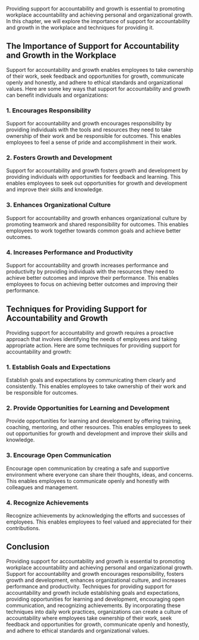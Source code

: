 
Providing support for accountability and growth is essential to promoting workplace accountability and achieving personal and organizational growth. In this chapter, we will explore the importance of support for accountability and growth in the workplace and techniques for providing it.

The Importance of Support for Accountability and Growth in the Workplace
------------------------------------------------------------------------

Support for accountability and growth enables employees to take ownership of their work, seek feedback and opportunities for growth, communicate openly and honestly, and adhere to ethical standards and organizational values. Here are some key ways that support for accountability and growth can benefit individuals and organizations:

### 1. Encourages Responsibility

Support for accountability and growth encourages responsibility by providing individuals with the tools and resources they need to take ownership of their work and be responsible for outcomes. This enables employees to feel a sense of pride and accomplishment in their work.

### 2. Fosters Growth and Development

Support for accountability and growth fosters growth and development by providing individuals with opportunities for feedback and learning. This enables employees to seek out opportunities for growth and development and improve their skills and knowledge.

### 3. Enhances Organizational Culture

Support for accountability and growth enhances organizational culture by promoting teamwork and shared responsibility for outcomes. This enables employees to work together towards common goals and achieve better outcomes.

### 4. Increases Performance and Productivity

Support for accountability and growth increases performance and productivity by providing individuals with the resources they need to achieve better outcomes and improve their performance. This enables employees to focus on achieving better outcomes and improving their performance.

Techniques for Providing Support for Accountability and Growth
--------------------------------------------------------------

Providing support for accountability and growth requires a proactive approach that involves identifying the needs of employees and taking appropriate action. Here are some techniques for providing support for accountability and growth:

### 1. Establish Goals and Expectations

Establish goals and expectations by communicating them clearly and consistently. This enables employees to take ownership of their work and be responsible for outcomes.

### 2. Provide Opportunities for Learning and Development

Provide opportunities for learning and development by offering training, coaching, mentoring, and other resources. This enables employees to seek out opportunities for growth and development and improve their skills and knowledge.

### 3. Encourage Open Communication

Encourage open communication by creating a safe and supportive environment where everyone can share their thoughts, ideas, and concerns. This enables employees to communicate openly and honestly with colleagues and management.

### 4. Recognize Achievements

Recognize achievements by acknowledging the efforts and successes of employees. This enables employees to feel valued and appreciated for their contributions.

Conclusion
----------

Providing support for accountability and growth is essential to promoting workplace accountability and achieving personal and organizational growth. Support for accountability and growth encourages responsibility, fosters growth and development, enhances organizational culture, and increases performance and productivity. Techniques for providing support for accountability and growth include establishing goals and expectations, providing opportunities for learning and development, encouraging open communication, and recognizing achievements. By incorporating these techniques into daily work practices, organizations can create a culture of accountability where employees take ownership of their work, seek feedback and opportunities for growth, communicate openly and honestly, and adhere to ethical standards and organizational values.
